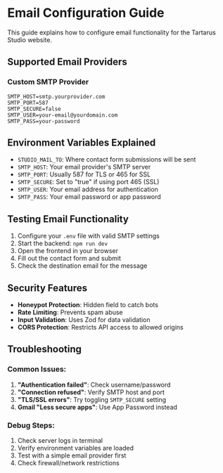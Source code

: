 # Email Configuration Guide

This guide explains how to configure email functionality for the Tartarus Studio website.

## Supported Email Providers

### Custom SMTP Provider
```env
SMTP_HOST=smtp.yourprovider.com
SMTP_PORT=587
SMTP_SECURE=false
SMTP_USER=your-email@yourdomain.com
SMTP_PASS=your-password
```
 
## Environment Variables Explained

- `STUDIO_MAIL_TO`: Where contact form submissions will be sent
- `SMTP_HOST`: Your email provider's SMTP server
- `SMTP_PORT`: Usually 587 for TLS or 465 for SSL
- `SMTP_SECURE`: Set to "true" if using port 465 (SSL)
- `SMTP_USER`: Your email address for authentication
- `SMTP_PASS`: Your email password or app password

## Testing Email Functionality

1. Configure your `.env` file with valid SMTP settings
2. Start the backend: `npm run dev`
3. Open the frontend in your browser
4. Fill out the contact form and submit
5. Check the destination email for the message

## Security Features

- **Honeypot Protection**: Hidden field to catch bots
- **Rate Limiting**: Prevents spam abuse
- **Input Validation**: Uses Zod for data validation
- **CORS Protection**: Restricts API access to allowed origins

## Troubleshooting

### Common Issues:
1. **"Authentication failed"**: Check username/password
2. **"Connection refused"**: Verify SMTP host and port
3. **"TLS/SSL errors"**: Try toggling `SMTP_SECURE` setting
4. **Gmail "Less secure apps"**: Use App Password instead

### Debug Steps:
1. Check server logs in terminal
2. Verify environment variables are loaded
3. Test with a simple email provider first
4. Check firewall/network restrictions
